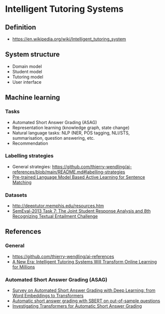 #  Intelligent Tutoring Systems
## Definition
* https://en.wikipedia.org/wiki/Intelligent_tutoring_system

## System structure
* Domain model
* Student model
* Tutoring model
* User interface

## Machine learning
### Tasks
* Automated Short Answer Grading (ASAG)
* Representation learning (knowledge graph, state change)
* Natural language tasks: NLP (NER, POS tagging, NLI/STS, summarisation, question answering, etc.
* Recommendation
### Labelling strategies
* General strategies: https://github.com/thierry-wendling/ai-references/blob/main/README.md#labelling-strategies
* [Pre-trained Language Model Based Active Learning for Sentence Matching](https://aclanthology.org/2020.coling-main.130.pdf)
### Datasets
* http://deeptutor.memphis.edu/resources.htm
* [SemEval-2013 Task 7: The Joint Student Response Analysis and 8th Recognizing Textual Entailment Challenge](https://aclanthology.org/S13-2045.pdf)

## References
### General
* https://github.com/thierry-wendling/ai-references
* [A New Era: Intelligent Tutoring Systems Will Transform Online Learning for Millions](https://arxiv.org/pdf/2203.03724.pdf)
### Automated Short Answer Grading (ASAG)
* [Survey on Automated Short Answer Grading with Deep Learning: from Word Embeddings to Transformers](https://arxiv.org/pdf/2204.03503.pdf)
* [Automatic short answer grading with SBERT on out-of-sample questions](https://educationaldatamining.org/EDM2021/virtual/static/pdf/EDM21_paper_149.pdf)
* [Investigating Transformers for Automatic Short Answer Grading](https://www.ncbi.nlm.nih.gov/pmc/articles/PMC7334688/pdf/978-3-030-52240-7_Chapter_8.pdf)
